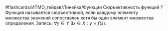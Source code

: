 #flashcards/ИТМО_гейдев/Линейка/Функции
Сюръективность функций
?
Функция называется сюръективной, если каждому элементу множества значений сопоставлен хотя бы один элемент множества определения.
Запись: $\forall y \in Y \ \exists x \in X : y=f(x)$.
